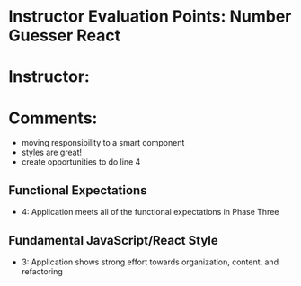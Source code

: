 # Instructor Evaluation Points: Number Guesser React
# Instructor:
# Comments:
- moving responsibility to a smart component
- styles are great!
- create opportunities to do line 4

## Functional Expectations

* 4: Application meets all of the functional expectations in Phase Three


## Fundamental JavaScript/React Style

* 3: Application shows strong effort towards organization, content, and refactoring
